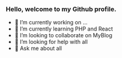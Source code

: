 ### Hello, welcome to my Github profile.

- 🔭 I’m currently working on ...
- 🌱 I’m currently learning PHP and React
- 👯 I’m looking to collaborate on MyBlog
- 🤔 I’m looking for help with all
- 💬 Ask me about all
